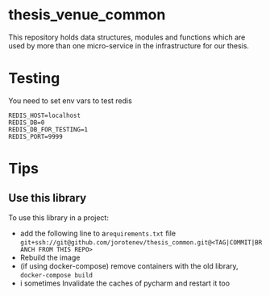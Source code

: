 # thesis_venue_common
This repository holds data structures, modules and functions which are used by more than one micro-service in the infrastructure for our thesis.
# Testing
You need to set env vars to test redis
```
REDIS_HOST=localhost
REDIS_DB=0
REDIS_DB_FOR_TESTING=1
REDIS_PORT=9999
```
# Tips

## Use this library
To use this library in a project:
* add the following line to a`requirements.txt` file
`git+ssh://git@github.com/jorotenev/thesis_common.git@<TAG|COMMIT|BRANCH FROM THIS REPO>`
* Rebuild the image
* (if using docker-compose) remove containers with the old library,
`docker-compose build`
* i sometimes Invalidate the caches of pycharm and restart it too